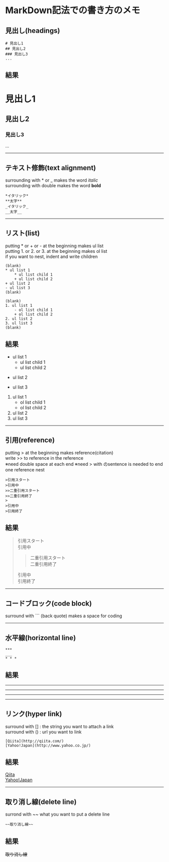 # MarkDown記法での書き方のメモ    

## 見出し(headings)
```
# 見出し1
## 見出し2
### 見出し3
...
```

## 結果
# 見出し1
## 見出し2
### 見出し3
...


    
***



## テキスト修飾(text alignment)
surrounding with \* or \_ makes the word *italic*  
surrounding with double makes the word **bold**
```
*イタリック*
**太字**
_イタリック_
__太字__
```



***



## リスト(list)
putting \* or \+ or \- at the beginning makes ul list  
putting 1. or 2. or 3. at the beginning makes ol list  
if you want to nest, indent and write children
```
(blank)
* ul list 1
	* ul list child 1
	+ ul list child 2
+ ul list 2
- ul list 3
(blank)

(blank)
1. ul list 1
	- ol list child 1
	+ ol list child 2
2. ul list 2
3. ul list 3
(blank)
```
  
## 結果

* ul list 1
	* ul list child 1
	+ ul list child 2
+ ul list 2
- ul list 3

1. ul list 1
	- ol list child 1
	+ ol list child 2
2. ul list 2
3. ul list 3
  


  
***



## 引用(reference)
putting \> at the beginning makes reference(citation)  
write \>> to reference in the reference  
※need double space at each end
※need \> with のsentence is needed to end one reference nest
```
>引用スタート  
>引用中  
>>二重引用スタート  
>>二重引用終了  
> 
>引用中    
>引用終了  
```

## 結果

>引用スタート  
>引用中  
>>二重引用スタート  
>>二重引用終了  
> 
>引用中  
>引用終了  



***



## コードブロック(code block)
surround with \``` (back quote) makes a space for coding  



***



## 水平線(horizontal line)
```
***
___
* * *
```

## 結果
***
___
* * *



***



## リンク(hyper link)
surround with \[] : the string you want to attach a link  
surround with \() : url you want to link
```
[Qiita](http://qiita.com/)
[Yahoo!Japan](http://www.yahoo.co.jp/)
```

## 結果

[Qiita](http://qiita.com/)  
[Yahoo!Japan](http://www.yahoo.co.jp/)



***



## 取り消し線(delete line)
surrond with \~~ what you want to put a delete line
```
~~取り消し線~~
```

## 結果

~~取り消し線~~


